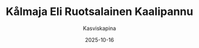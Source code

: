 ---
title: "Kålmaja Eli Ruotsa­lainen Kaali­pannu"
image: "https://vegaanibotti.lauravuo.me/2025/10/2025-10-16_small.png"
date: 2025-10-16
receipt_url: "https://kasviskapina.fi/reseptit/kalmaja"
author: "Kasviskapina"
---